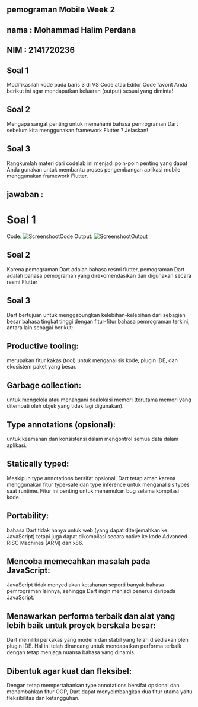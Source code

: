 ## pemograman Mobile Week 2
## nama    : Mohammad Halim Perdana
## NIM     : 2141720236

## Soal 1
Modifikasilah kode pada baris 3 di VS Code atau Editor Code favorit Anda berikut ini agar mendapatkan keluaran (output) sesuai yang diminta!

## Soal 2
Mengapa sangat penting untuk memahami bahasa pemrograman Dart sebelum kita menggunakan framework Flutter ? Jelaskan!

## Soal 3
Rangkumlah materi dari codelab ini menjadi poin-poin penting yang dapat Anda gunakan untuk membantu proses pengembangan aplikasi mobile menggunakan framework Flutter.

## jawaban :

# Soal 1
Code:
![ScreenshootCode](docs/Code.PNG)
Output:
![ScreenshootOutput](docs/Output.PNG)
## Soal 2
Karena pemograman Dart adalah bahasa resmi flutter, pemograman Dart adalah bahasa pemograman yang direkomendasikan dan digunakan secara resmi Flutter

## Soal 3
Dart bertujuan untuk menggabungkan kelebihan-kelebihan dari sebagian besar bahasa tingkat tinggi dengan fitur-fitur bahasa pemrograman terkini, antara lain sebagai berikut:

## Productive tooling: 
merupakan fitur kakas (tool) untuk menganalisis kode, plugin IDE, dan ekosistem paket yang besar.
## Garbage collection: 
untuk mengelola atau menangani dealokasi memori (terutama memori yang ditempati oleh objek yang tidak lagi digunakan).
## Type annotations (opsional): 
untuk keamanan dan konsistensi dalam mengontrol semua data dalam aplikasi.
## Statically typed: 
Meskipun type annotations bersifat opsional, Dart tetap aman karena menggunakan fitur type-safe dan type inference untuk menganalisis types saat runtime. Fitur ini penting untuk menemukan bug selama kompilasi kode.
## Portability: 
bahasa Dart tidak hanya untuk web (yang dapat diterjemahkan ke JavaScript) tetapi juga dapat dikompilasi secara native ke kode Advanced RISC Machines (ARM) dan x86.
## Mencoba memecahkan masalah pada JavaScript: 
JavaScript tidak menyediakan ketahanan seperti banyak bahasa pemrograman lainnya, sehingga Dart ingin menjadi penerus daripada JavaScript.
## Menawarkan performa terbaik dan alat yang lebih baik untuk proyek berskala besar: 
Dart memiliki perkakas yang modern dan stabil yang telah disediakan oleh plugin IDE. Hal ini telah dirancang untuk mendapatkan performa terbaik dengan tetap menjaga nuansa bahasa yang dinamis.
## Dibentuk agar kuat dan fleksibel: 
Dengan tetap mempertahankan type annotations bersifat opsional dan menambahkan fitur OOP, Dart dapat menyeimbangkan dua fitur utama yaitu fleksibilitas dan ketangguhan.